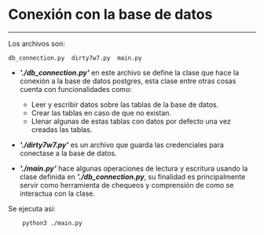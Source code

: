 # Conexión con la base de datos
---

Los archivos son:

	db_connection.py  dirty7w7.py  main.py

* ***'./db\_connection.py'*** en este archivo se define la clase que hace la conexión a la base de datos postgres, esta clase entre otras cosas cuenta con funcionalidades como:

	* Leer y escribir datos sobre las tablas de la base de datos.
	* Crear las tablas en caso de que no existan.
	* Llenar algunas de estas tablas con datos por defecto una vez creadas las tablas.

* ***'./dirty7w7.py'*** es un archivo que guarda las credenciales para conectase a la base de datos.

* ***'./main.py'*** hace algunas operaciones de lectura y escritura usando la clase definida en ***'./db\_connection.py***, su finalidad es principalmente servir como herramienta de chequeos y comprensión de como se interactua con la clase.

Se ejecuta así: 

		python3 ./main.py




